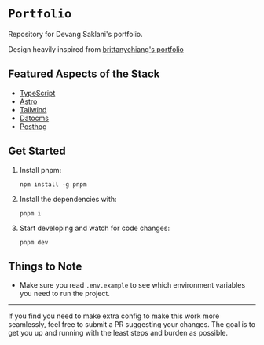 # `Portfolio`

Repository for Devang Saklani's portfolio.

Design heavily inspired from [brittanychiang's portfolio](https://brittanychiang.com/)

## Featured Aspects of the Stack

- [TypeScript](https://www.typescriptlang.org/)
- [Astro](https://astro.build/)
- [Tailwind](https://tailwindcss.com/)
- [Datocms](https://datocms.com/)
- [Posthog](https://posthog.com/)

## Get Started

1. Install pnpm:

   ```
   npm install -g pnpm
   ```

2. Install the dependencies with:

   ```
   pnpm i
   ```

3. Start developing and watch for code changes:

   ```
   pnpm dev
   ```

## Things to Note

- Make sure you read `.env.example` to see which environment variables you need to run the project.

---

If you find you need to make extra config to make this work more seamlessly, feel free to submit a PR suggesting your changes. The goal is to get you up and running with the least steps and burden as possible.
